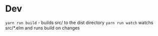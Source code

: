 # Dev

`yarn run build` - builds src/ to the dist directory
`yarn run watch` watchs src/*.elm and runs build on changes
